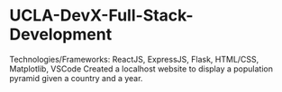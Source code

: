 # UCLA-DevX-Full-Stack-Development
Technologies/Frameworks: ReactJS, ExpressJS, Flask, HTML/CSS, Matplotlib, VSCode
Created a localhost website to display a population pyramid given a country and a year.
